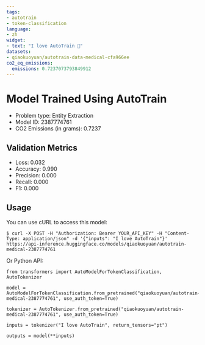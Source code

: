 ```yaml
---
tags:
- autotrain
- token-classification
language:
- zh
widget:
- text: "I love AutoTrain 🤗"
datasets:
- qiaokuoyuan/autotrain-data-medical-cfa966ee
co2_eq_emissions:
  emissions: 0.7237073793849912
---
```


# Model Trained Using AutoTrain

- Problem type: Entity Extraction
- Model ID: 2387774761
- CO2 Emissions (in grams): 0.7237

## Validation Metrics

- Loss: 0.032
- Accuracy: 0.990
- Precision: 0.000
- Recall: 0.000
- F1: 0.000

## Usage

You can use cURL to access this model:

```
$ curl -X POST -H "Authorization: Bearer YOUR_API_KEY" -H "Content-Type: application/json" -d '{"inputs": "I love AutoTrain"}' https://api-inference.huggingface.co/models/qiaokuoyuan/autotrain-medical-2387774761
```

Or Python API:

```
from transformers import AutoModelForTokenClassification, AutoTokenizer

model = AutoModelForTokenClassification.from_pretrained("qiaokuoyuan/autotrain-medical-2387774761", use_auth_token=True)

tokenizer = AutoTokenizer.from_pretrained("qiaokuoyuan/autotrain-medical-2387774761", use_auth_token=True)

inputs = tokenizer("I love AutoTrain", return_tensors="pt")

outputs = model(**inputs)
```